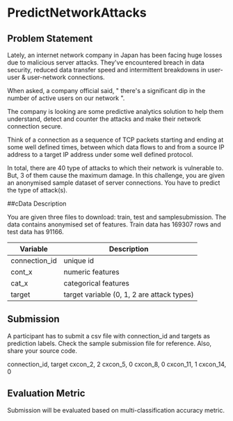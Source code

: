 # PredictNetworkAttacks

## Problem Statement

Lately, an internet network company in Japan has been facing huge losses due to malicious server attacks. They've encountered breach in data security, reduced data transfer speed and intermittent breakdowns in user-user & user-network connections.

When asked, a company official said, " there's a significant dip in the number of active users on our network ".

The company is looking are some predictive analytics solution to help them understand, detect and counter the attacks and make their network connection secure.

Think of a connection as a sequence of TCP packets starting and ending at some well defined times, between which data flows to and from a source IP address to a target IP address under some well defined protocol.

In total, there are 40 type of attacks to which their network is vulnerable to. But, 3 of them cause the maximum damage. In this challenge, you are given an anonymised sample dataset of server connections. You have to predict the type of attack(s).

##cData Description

You are given three files to download: train, test and samplesubmission. The data contains anonymised set of features. Train data has 169307 rows and test data has 91166.

| Variable        |  Description                                |
|-----------------|---------------------------------------------|   
| connection_id	  |  unique id                                  |
| cont_x	        |  numeric features                           |
| cat_x	          |  categorical features                       | 
| target	        |  target variable (0, 1, 2 are attack types) |


## Submission

A participant has to submit a csv file with connection_id and targets as prediction labels. Check the sample submission file for reference. Also, share your source code.

connection_id, target
cxcon_2, 2
cxcon_5, 0
cxcon_8, 0
cxcon_11, 1
cxcon_14, 0

## Evaluation Metric

Submission will be evaluated based on multi-classification accuracy metric.

